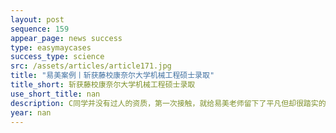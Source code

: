 ```yaml
---
layout: post
sequence: 159
appear_page: news success
type: easymaycases
success_type: science
src: /assets/articles/article171.jpg
title: "易美案例丨斩获藤校康奈尔大学机械工程硕士录取"
title_short: 斩获藤校康奈尔大学机械工程硕士录取
use_short_title: nan
description: C同学并没有过人的资质，第一次接触，就给易美老师留下了平凡但却很踏实的印象。通过进一步的交谈，易美的老师发现，C同学虽然各项并不突出，但自己却不甘平庸，心中一直向往着藤校。为了自己的理想，就算是经历了各种不尽人意的事情，也一直默默努力，一点点为自己的梦想添砖加瓦。正是这种持之以恒的坚韧品性，深深打动了易美的老师。
year: nan
---
```


